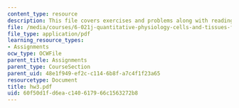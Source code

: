 ```yaml
---
content_type: resource
description: This file covers exercises and problems along with reading and announcements.
file: /media/courses/6-021j-quantitative-physiology-cells-and-tissues-fall-2004/60f50d1fd6eac140617966c1563272b8_hw3.pdf
file_type: application/pdf
learning_resource_types:
- Assignments
ocw_type: OCWFile
parent_title: Assignments
parent_type: CourseSection
parent_uid: 48e1f949-ef2c-c114-6b8f-a7c4f1f23a65
resourcetype: Document
title: hw3.pdf
uid: 60f50d1f-d6ea-c140-6179-66c1563272b8
---
```

